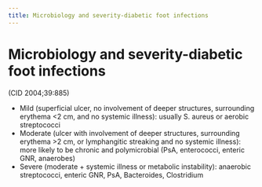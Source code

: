 ```yaml
---
title: Microbiology and severity-diabetic foot infections
---
```

# Microbiology and severity-diabetic foot infections


(CID 2004;39:885)
* Mild (superficial ulcer, no involvement of deeper structures, surrounding erythema <2 cm, and no systemic illness): usually S. aureus or aerobic streptococci
* Moderate (ulcer with involvement of deeper structures, surrounding erythema >2 cm, or lymphangitic streaking and no systemic illness): more likely to be chronic and polymicrobial (PsA, enterococci, enteric GNR, anaerobes)
* Severe (moderate + systemic illness or metabolic instability): anaerobic streptococci, enteric GNR, PsA, Bacteroides, Clostridium
